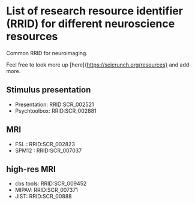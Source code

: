 # List of research resource identifier (RRID) for different neuroscience resources

Common RRID for neuroimaging.

Feel free to look more up [here]{https://scicrunch.org/resources} and add more.

## Stimulus presentation
- Presentation: RRID:SCR_002521
- Psychtoolbox: RRID:SCR_002881

## MRI
- FSL : RRID:SCR_002823
- SPM12 : RRID:SCR_007037

## high-res MRI
- cbs tools: RRID:SCR_009452
- MIPAV: RRID:SCR_007371
- JIST:  RRID:SCR_00888

